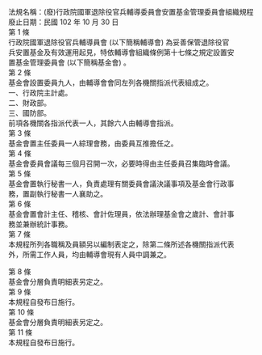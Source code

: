法規名稱：(廢)行政院國軍退除役官兵輔導委員會安置基金管理委員會組織規程  
廢止日期：民國 102 年 10 月 30 日  
第 1 條  
行政院國軍退除役官兵輔導員會 (以下簡稱輔導會) 為妥善保管退除役官  
兵安置基金及有效運用起見，特依輔導會組織條例第十七條之規定設置安  
置基金管理委員會 (以下簡稱基金會) 。  
第 2 條  
基金會設置委員九人，由輔導會會同左列各機關指派代表組成之。  
一、行政院主計處。  
二、財政部。  
三、國防部。  
前項各機關各指派代表一人，其餘六人由輔導會指派。  
第 3 條  
基金會置主任委員一人綜理會務，由委員互推擔任之。  
第 4 條  
基金會委員會議每三個月召開一次，必要時得由主任委員召集臨時會議。  
第 5 條  
基金會置執行秘書一人，負責處理有關委員會議決議事項及基金會行政事  
務，置副執行秘書一人襄助之。  
第 6 條  
基金會置會計主任、稽核、會計佐理員，依法辦理基金會之歲計、會計事  
務並兼辦統計事務。  
第 7 條  
本規程所列各職稱及員額另以編制表定之，除第二條所述各機關指派代表  
外，所需工作人員，均由輔導會現有人員中調兼之。  


第 8 條  
基金會分層負責明細表另定之。  
第 9 條  
本規程自發布日施行。  
第 10 條  
基金會分層負責明細表另定之。  
第 11 條  
本規程自發布日施行。  


